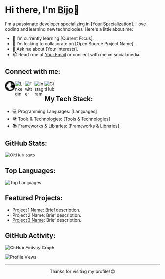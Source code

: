 <!-- Your Name -->
# Hi there, I'm [Bijo](https://yourwebsite.com)👋

<!-- Introduction -->
I'm a passionate developer specializing in [Your Specialization]. I love coding and learning new technologies. Here's a little about me:

- 🌱 I’m currently learning [Current Focus].
- 👯 I’m looking to collaborate on [Open Source Project Name].
- 💬 Ask me about [Your Interests].
- 📫 Reach me at [Your Email](mailto:bijopulickassery@example.com) or connect with me on social media.

<!-- Connect with Me -->
## Connect with me:

[<img align="left" alt="Website" width="32px" src="https://raw.githubusercontent.com/iconic/open-iconic/master/svg/globe.svg" />](https://yourwebsite.com)
[<img align="left" alt="LinkedIn" width="32px" src="https://raw.githubusercontent.com/iconic/open-iconic/master/svg/linkedin.svg" />](https://www.linkedin.com/in/yourname)
[<img align="left" alt="Twitter" width="32px" src="https://raw.githubusercontent.com/iconic/open-iconic/master/svg/twitter.svg" />](https://twitter.com/yourusername)
[<img align="left" alt="Instagram" width="32px" src="https://raw.githubusercontent.com/iconic/open-iconic/master/svg/instagram.svg" />](https://www.instagram.com/yourusername)
[<img align="left" alt="GitHub" width="32px" src="https://raw.githubusercontent.com/iconic/open-iconic/master/svg/github.svg" />](https://github.com/yourusername)

<br />

<!-- Tech Stack -->
## My Tech Stack:

- 💻 Programming Languages: [Languages]
- 🛠️ Tools & Technologies: [Tools & Technologies]
- 📚 Frameworks & Libraries: [Frameworks & Libraries]

<!-- GitHub Stats -->
## GitHub Stats:

![GitHub stats](https://github-readme-stats.vercel.app/api?username=yourusername&show_icons=true&count_private=true&hide=issues,contribs&theme=radical)

<!-- Top Languages -->
## Top Languages:

![Top Languages](https://github-readme-stats.vercel.app/api/top-langs/?username=yourusername&layout=compact&theme=radical)

<!-- Projects -->
## Featured Projects:

- [Project 1 Name](https://github.com/yourusername/Project-1): Brief description.
- [Project 2 Name](https://github.com/yourusername/Project-2): Brief description.
- [Project 3 Name](https://github.com/yourusername/Project-3): Brief description.

<!-- GitHub Activity Graph -->
## GitHub Activity:

![GitHub Activity Graph](https://activity-graph.herokuapp.com/graph?username=yourusername&theme=github)

<!-- Visitor Counter -->
![Profile Views](https://komarev.com/ghpvc/?username=yourusername)

<!-- Footer -->
<hr />
<p align="center">Thanks for visiting my profile! 😊</p>

